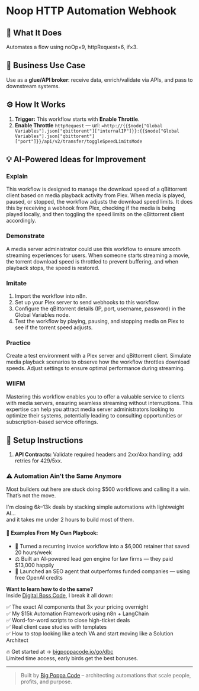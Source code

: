 # Noop HTTP Automation Webhook
  ## 🚀 What It Does
  Automates a flow using noOp×9, httpRequest×6, if×3.
  
  ## 💼 Business Use Case
  Use as a **glue/API broker**: receive data, enrich/validate via APIs, and pass to downstream systems.
  
  ## ⚙️ How It Works
  1. **Trigger:** This workflow starts with **Enable Throttle**.
  2. **Enable Throttle** `httpRequest` — url: `=http://{{$node["Global Variables"].json["qbittorent"]["internalIP"]}}:{{$node["Global Variables"].json["qbittorent"]["port"]}}/api/v2/transfer/toggleSpeedLimitsMode`
  
  ## 💡 AI-Powered Ideas for Improvement
  ### Explain
This workflow is designed to manage the download speed of a qBittorrent client based on media playback activity from Plex. When media is played, paused, or stopped, the workflow adjusts the download speed limits. It does this by receiving a webhook from Plex, checking if the media is being played locally, and then toggling the speed limits on the qBittorrent client accordingly.

### Demonstrate
A media server administrator could use this workflow to ensure smooth streaming experiences for users. When someone starts streaming a movie, the torrent download speed is throttled to prevent buffering, and when playback stops, the speed is restored.

### Imitate
1. Import the workflow into n8n.
2. Set up your Plex server to send webhooks to this workflow.
3. Configure the qBittorrent details (IP, port, username, password) in the Global Variables node.
4. Test the workflow by playing, pausing, and stopping media on Plex to see if the torrent speed adjusts.

### Practice
Create a test environment with a Plex server and qBittorrent client. Simulate media playback scenarios to observe how the workflow throttles download speeds. Adjust settings to ensure optimal performance during streaming.

### WIIFM
Mastering this workflow enables you to offer a valuable service to clients with media servers, ensuring seamless streaming without interruptions. This expertise can help you attract media server administrators looking to optimize their systems, potentially leading to consulting opportunities or subscription-based service offerings.
  
  ## 🔧 Setup Instructions
  1. **API Contracts:** Validate required headers and 2xx/4xx handling; add retries for 429/5xx.
  
### ⚠️ Automation Ain’t the Same Anymore

Most builders out here are stuck doing $500 workflows and calling it a win.  
That’s not the move.  

I'm closing $6k–$13k deals by stacking simple automations with lightweight AI...  
and it takes me under 2 hours to build most of them.

#### 🧠 Examples From My Own Playbook:
- 🔁 Turned a recurring invoice workflow into a $6,000 retainer that saved 20 hours/week  
- ⚖️ Built an AI-powered lead gen engine for law firms — they paid $13,000 happily  
- 🚀 Launched an SEO agent that outperforms funded companies — using free OpenAI credits  

**Want to learn how to do the same?**  
Inside [Digital Boss Code](https://bigpoppacode.io/go/dbc), I break it all down:

✅ The exact AI components that 3x your pricing overnight  
✅ My $15k Automation Framework using n8n + LangChain  
✅ Word-for-word scripts to close high-ticket deals  
✅ Real client case studies with templates  
✅ How to stop looking like a tech VA and start moving like a Solution Architect  

🔥 Get started at → [bigpoppacode.io/go/dbc](https://bigpoppacode.io/go/dbc)  
Limited time access, early birds get the best bonuses.

---
> Built by [Big Poppa Code](https://bigpoppacode.io) – architecting automations that scale people, profits, and purpose.
  